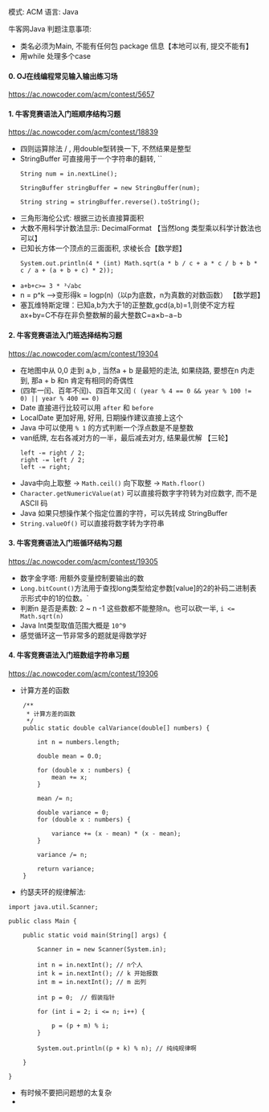 模式: ACM
语言: Java

牛客网Java 判题注意事项:

- 类名必须为Main, 不能有任何包 package 信息【本地可以有, 提交不能有】
- 用while 处理多个case

#### 0. OJ在线编程常见输入输出练习场

https://ac.nowcoder.com/acm/contest/5657

#### 1. 牛客竞赛语法入门班顺序结构习题

https://ac.nowcoder.com/acm/contest/18839

- 四则运算除法 / , 用double型转换一下, 不然结果是整型
- StringBuffer 可直接用于一个字符串的翻转, ``
    ````
    String num = in.nextLine();

    StringBuffer stringBuffer = new StringBuffer(num);

    String string = stringBuffer.reverse().toString();
    ````
- 三角形海伦公式: 根据三边长直接算面积
- 大数不用科学计数法显示: DecimalFormat 【当然long 类型乘以科学计数法也可以】
- 已知长方体一个顶点的三面面积, 求棱长合【数学题】
  ````
  System.out.println(4 * (int) Math.sqrt(a * b / c + a * c / b + b * c / a + (a + b + c) * 2));
  ````
- ``a+b+c>= 3 * ³√abc``
- n = p^k -->变形得k = logp(n)（以p为底数，n为真数的对数函数） 【数学题】
- 塞瓦维特斯定理：已知a,b为大于1的正整数,gcd(a,b)=1,则使不定方程ax+by=C不存在非负整数解的最大整数C=a×b−a−b

#### 2. 牛客竞赛语法入门班选择结构习题

https://ac.nowcoder.com/acm/contest/19304

- 在地图中从 0,0 走到 a,b , 当然a + b 是最短的走法, 如果绕路, 要想在n 内走到, 那a + b 和n 肯定有相同的奇偶性
- (四年一闰、百年不闰)、四百年又闰 `( (year % 4 == 0 && year % 100 != 0) || year % 400 == 0)`
- Date 直接进行比较可以用 `after` 和 `before`
- LocalDate 更加好用, 好用, 日期操作建议直接上这个
- Java 中可以使用 `% 1` 的方式判断一个浮点数是不是整数
- van纸牌, 左右各减对方的一半，最后减去对方, 结果最优解 【三轮】
  ````
  left -= right / 2;
  right -= left / 2;
  left -= right;
  ````
- Java中向上取整 → `Math.ceil()` 向下取整 → `Math.floor()`
- `Character.getNumericValue(at)` 可以直接将数字字符转为对应数字, 而不是ASCII 码
- Java 如果只想操作某个指定位置的字符，可以先转成 StringBuffer
- `String.valueOf()`  可以直接将数字转为字符串

#### 3. 牛客竞赛语法入门班循环结构习题

https://ac.nowcoder.com/acm/contest/19305

- 数字金字塔: 用额外变量控制要输出的数
- `Long.bitCount()`方法用于查找long类型给定参数[value]的2的补码二进制表示形式中的1的位数。`
- 判断n 是否是素数: 2 ~ n -1 这些数都不能整除n。也可以砍一半,  `i <= Math.sqrt(n)`
- Java Int类型取值范围大概是 `10^9`
- 感觉循环这一节非常多的题就是得数学好

#### 4. 牛客竞赛语法入门班数组字符串习题

https://ac.nowcoder.com/acm/contest/19306

- 计算方差的函数

````
    /**
     * 计算方差的函数
     */
    public static double calVariance(double[] numbers) {

        int n = numbers.length;

        double mean = 0.0;

        for (double x : numbers) {
            mean += x;
        }

        mean /= n;

        double variance = 0;
        for (double x : numbers) {

            variance += (x - mean) * (x - mean);
        }

        variance /= n;

        return variance;
    }
```` 

- 约瑟夫环的规律解法:
````
import java.util.Scanner;

public class Main {

    public static void main(String[] args) {

        Scanner in = new Scanner(System.in);

        int n = in.nextInt(); // n个人
        int k = in.nextInt(); // k 开始报数
        int m = in.nextInt(); // m 出列

        int p = 0;  // 假装指针

        for (int i = 2; i <= n; i++) {

            p = (p + m) % i;
        }

        System.out.println((p + k) % n); // 纯纯规律啊

    }

}

````

- 有时候不要把问题想的太复杂
- 